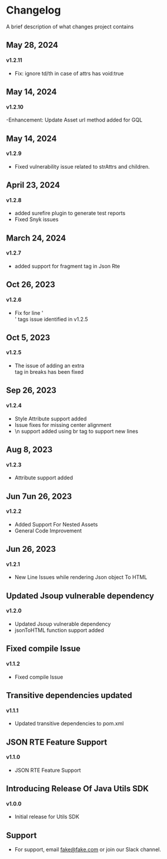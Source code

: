 # Changelog

A brief description of what changes project contains
## May 28, 2024

#### v1.2.11

- Fix: ignore td/th in case of attrs has void:true 

## May 14, 2024

#### v1.2.10

-Enhancement: Update Asset url method added for GQL

## May 14, 2024

#### v1.2.9

- Fixed vulnerability issue related to strAttrs and children. 

## April 23, 2024

#### v1.2.8

- added surefire plugin to generate test reports
- Fixed Snyk issues

## March 24, 2024

#### v1.2.7

- added support for fragment tag in Json Rte

## Oct 26, 2023

#### v1.2.6

- Fix for line '<br>' tags issue identified in v1.2.5

## Oct 5, 2023

#### v1.2.5

- The issue of adding an extra <br/> tag in breaks has been fixed

## Sep 26, 2023

#### v1.2.4

- Style Attribute support added
- Issue fixes for missing center alignment
- \n support added using br tag to support new lines

## Aug 8, 2023

#### v1.2.3

- Attribute support added

## Jun 7un 26, 2023

#### v1.2.2

- Added Support For Nested Assets
- General Code Improvement

## Jun 26, 2023

#### v1.2.1

- New Line Issues while rendering Json object To HTML

## Updated Jsoup vulnerable dependency

#### v1.2.0

- Updated Jsoup vulnerable dependency
- jsonToHTML function support added

## Fixed compile Issue

#### v1.1.2

- Fixed compile Issue

## Transitive dependencies updated

#### v1.1.1

- Updated transitive dependencies to pom.xml

## JSON RTE Feature Support

#### v1.1.0

- JSON RTE Feature Support

## Introducing Release Of Java Utils SDK

#### v1.0.0

- Initial release for Utils SDK

## Support

- For support, email fake@fake.com or join our Slack channel.

